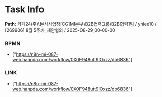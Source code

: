 # Task Info

**Path:** 카페24(주)\본사사업장\[CG]MI본부\B2B협력그룹\B2B협력1팀 / yhlee10 / [269906] 8월 5주차_제안협의 / 2025-08-29_00-00-00

### BPMN
- ["https://n8n-mi-087-web.hanpda.com/workflow/0X0F948utt9IOxzz/db6836"]

### LINK
- ["https://n8n-mi-087-web.hanpda.com/workflow/0X0F948utt9IOxzz/db6836"]

